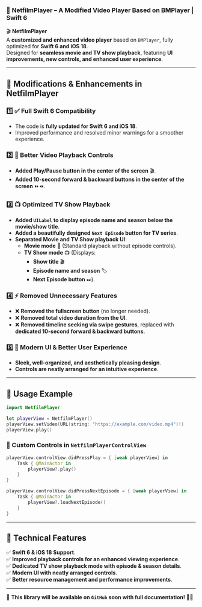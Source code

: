 ### 📌 **NetfilmPlayer – A Modified Video Player Based on BMPlayer | Swift 6**  
🎬 **NetfilmPlayer**  
A **customized and enhanced video player** based on `BMPlayer`, fully optimized for **Swift 6 and iOS 18**.  
Designed for **seamless movie and TV show playback**, featuring **UI improvements, new controls, and enhanced user experience**.

---

## 📌 **Modifications & Enhancements in NetfilmPlayer**  

### 1️⃣ **✅ Full Swift 6 Compatibility**  
- The code is **fully updated for Swift 6 and iOS 18**.  
- Improved performance and resolved minor warnings for a smoother experience.  

### 2️⃣ **🎯 Better Video Playback Controls**  
- **Added Play/Pause button in the center of the screen** 🎬.  
- **Added 10-second forward & backward buttons in the center of the screen** ⏩⏪.  

### 3️⃣ **📺 Optimized TV Show Playback**  
- **Added `UILabel` to display episode name and season below the movie/show title**.  
- **Added a beautifully designed `Next Episode` button for TV series**.  
- **Separated Movie and TV Show playback UI**:
  - **Movie mode** 🎥 (Standard playback without episode controls).  
  - **TV Show mode** 📺 (Displays:
    - **Show title** 🎬  
    - **Episode name and season** 🏷  
    - **Next Episode button** ⏭).  

### 4️⃣ **⚡️ Removed Unnecessary Features**  
- ❌ **Removed the fullscreen button** (no longer needed).  
- ❌ **Removed total video duration from the UI**.  
- ❌ **Removed timeline seeking via swipe gestures**, replaced with **dedicated 10-second forward & backward buttons**.  

### 5️⃣ **🎨 Modern UI & Better User Experience**  
- **Sleek, well-organized, and aesthetically pleasing design**.  
- **Controls are neatly arranged for an intuitive experience**.  

---

## 📌 **Usage Example**
```swift
import NetfilmPlayer

let playerView = NetfilmPlayer()
playerView.setVideo(URL(string: "https://example.com/video.mp4")!)
playerView.play()
```

### **📌 Custom Controls in `NetfilmPlayerControlView`**
```swift
playerView.controlView.didPressPlay = { [weak playerView] in
    Task { @MainActor in
        playerView?.play()
    }
}

playerView.controlView.didPressNextEpisode = { [weak playerView] in
    Task { @MainActor in
        playerView?.loadNextEpisode()
    }
}
```

---

## 📌 **Technical Features**  
✅ **Swift 6 & iOS 18 Support**.  
✅ **Improved playback controls for an enhanced viewing experience**.  
✅ **Dedicated TV show playback mode with episode & season details**.  
✅ **Modern UI with neatly arranged controls**.  
✅ **Better resource management and performance improvements**.  

---

🚀 **This library will be available on `GitHub` soon with full documentation! 🎯🔥**
